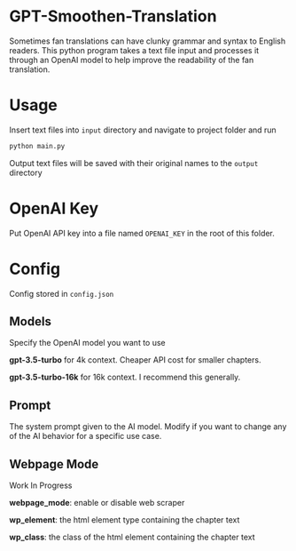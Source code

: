 # GPT-Smoothen-Translation
Sometimes fan translations can have clunky grammar and syntax to English 
readers. This python program takes a text file input and processes it through
an OpenAI model to help improve the readability of the fan translation. 
# Usage
Insert text files into `input` directory and navigate to project folder and run
```bash
python main.py
```
Output text files will be saved with their original names to the `output` directory
# OpenAI Key
Put OpenAI API key into a file named `OPENAI_KEY` in the root of this folder.
# Config
Config stored in `config.json`
## Models 
Specify the OpenAI model you want to use

**gpt-3.5-turbo** for 4k context. Cheaper API cost for smaller chapters.

**gpt-3.5-turbo-16k** for 16k context. I recommend this generally. 
## Prompt
The system prompt given to the AI model. Modify if you want to change any of 
the AI behavior for a specific use case.
## Webpage Mode
Work In Progress

**webpage_mode**: enable or disable web scraper

**wp_element**: the html element type containing the chapter text

**wp_class**: the class of the html element containing the chapter text